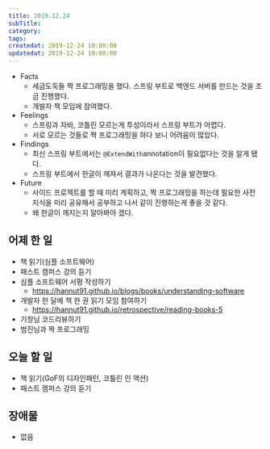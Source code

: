 ```yaml
---
title: 2019.12.24
subTitle: 
category: 
tags: 
createdat: 2019-12-24 10:00:00
updatedat: 2019-12-24 10:00:00
---
```


* Facts
  * 세금도둑들 짝 프로그래밍을 했다. 스프링 부트로 백엔드 서버를 만드는 것을 조금 진행했다.
  * 개발자 책 모임에 참여했다.
* Feelings
  * 스프링과 자바, 코틀린 모르는게 투성이라서 스프링 부트가 어렵다.
  * 서로 모르는 것들로 짝 프로그래밍을 하다 보니 어려움이 많았다.
* Findings
  * 최신 스프링 부트에서는 `@ExtendWith`annotation이 필요없다는 것을 알게 됐다.
  * 스프링 부트에서 한글이 깨져서 결과가 나온다는 것을 발견했다.
* Future
  * 사이드 프로젝트를 할 때 미리 계획하고, 짝 프로그래밍을 하는데 필요한 사전 지식을 미리 공유해서 공부하고 나서 같이 진행하는게 좋을 것 같다.
  * 왜 한글이 깨지는지 알아봐야 겠다.

## 어제 한 일

* 책 읽기(심플 소프트웨어)
* 패스트 캠퍼스 강의 듣기
* 심플 소프트웨어 서평 작성하기
  * <https://hannut91.github.io/blogs/books/understanding-software>
* 개발자 한 달에 책 한 권 읽기 모임 참여하기
  * <https://hannut91.github.io/retrospective/reading-books-5>
* 기창님 코드리뷰하기
* 범진님과 짝 프로그래밍

## 오늘 할 일

* 책 읽기(GoF의 디자인패턴, 코틀린 인 액션)
* 패스트 캠퍼스 강의 듣기

## 장애물

* 없음
